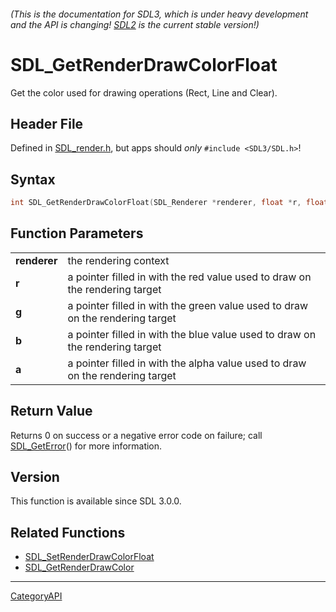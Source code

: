 ###### (This is the documentation for SDL3, which is under heavy development and the API is changing! [SDL2](https://wiki.libsdl.org/SDL2/) is the current stable version!)
# SDL_GetRenderDrawColorFloat

Get the color used for drawing operations (Rect, Line and Clear).

## Header File

Defined in [SDL_render.h](https://github.com/libsdl-org/SDL/blob/main/include/SDL3/SDL_render.h), but apps should _only_ `#include <SDL3/SDL.h>`!

## Syntax

```c
int SDL_GetRenderDrawColorFloat(SDL_Renderer *renderer, float *r, float *g, float *b, float *a);

```

## Function Parameters

|                  |                                                                               |
| ---------------- | ----------------------------------------------------------------------------- |
| **renderer**     | the rendering context                                                         |
| **r**            | a pointer filled in with the red value used to draw on the rendering target   |
| **g**            | a pointer filled in with the green value used to draw on the rendering target |
| **b**            | a pointer filled in with the blue value used to draw on the rendering target  |
| **a**            | a pointer filled in with the alpha value used to draw on the rendering target |

## Return Value

Returns 0 on success or a negative error code on failure; call
[SDL_GetError](SDL_GetError)() for more information.

## Version

This function is available since SDL 3.0.0.

## Related Functions

* [SDL_SetRenderDrawColorFloat](SDL_SetRenderDrawColorFloat)
* [SDL_GetRenderDrawColor](SDL_GetRenderDrawColor)

----
[CategoryAPI](CategoryAPI)

